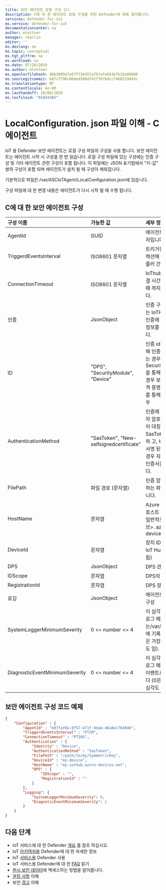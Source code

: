 ```yaml
---
title: 보안 에이전트 로컬 구성 (C)
description: C에 대 한 에이전트 로컬 구성을 위한 Defender에 대해 알아봅니다.
services: defender-for-iot
ms.service: defender-for-iot
documentationcenter: na
author: mlottner
manager: rkarlin
editor: ''
ms.devlang: na
ms.topic: conceptual
ms.tgt_pltfrm: na
ms.workload: na
ms.date: 07/26/2019
ms.author: mlottner
ms.openlocfilehash: 46b3009a7a57f726457a767afe501bfb28a06606
ms.sourcegitcommit: b87c7796c66ded500df42f707bdccf468519943c
ms.translationtype: MT
ms.contentlocale: ko-KR
ms.lasthandoff: 10/08/2020
ms.locfileid: "91843365"
---
```

# <a name="understanding-the-localconfigurationjson-file---c-agent"></a>LocalConfiguration. json 파일 이해 - C 에이전트

IoT 용 Defender 보안 에이전트는 로컬 구성 파일의 구성을 사용 합니다.
보안 에이전트는 에이전트 시작 시 구성을 한 번 읽습니다.
로컬 구성 파일에 있는 구성에는 인증 구성 및 기타 에이전트 관련 구성이 포함 됩니다.
이 파일에는 JSON 표기법에서 "키-값" 쌍의 구성이 포함 되며 에이전트가 설치 될 때 구성이 채워집니다.

기본적으로 파일은:/var/ASCIoTAgent/LocalConfiguration.json에 있습니다.

구성 파일에 대 한 변경 내용은 에이전트가 다시 시작 될 때 수행 됩니다.

## <a name="security-agent-configurations-for-c"></a>C에 대 한 보안 에이전트 구성

| 구성 이름 | 가능한 값 | 세부 정보 |
|:-----------|:---------------|:--------|
| AgentId | GUID | 에이전트 고유 식별자입니다. |
| TriggerdEventsInterval | ISO8601 문자열 | 트리거된 이벤트 컬렉션에 대 한 스케줄러 간격 |
| ConnectionTimeout | ISO8601 문자열 | IoThub에 대 한 연결 시간이 초과 될 때 까지의 기간입니다. |
| 인증 | JsonObject | 인증 구성. 이 개체는 IoTHub에 대 한 인증에 필요한 모든 정보를 포함 합니다. |
| ID | "DPS", "SecurityModule", "Device" | 인증 id-DPS를 통해 인증을 수행 하는 경우 DPS, SecurityModule을 통해 인증 되는 경우 보안 모듈 자격 증명 또는 장치를 통해 인증 된 경우 |
| AuthenticationMethod | "SasToken", "New-selfsignedcertificate" | 인증에 대 한 사용자 암호-사용 비밀이 대칭 키인 경우 SasToken을 선택 하 고, 비밀이 자체 서명 된 인증서 인 경우 자체 서명 된 인증서를 선택 합니다.  |
| FilePath | 파일 경로 (문자열) | 인증 암호를 포함 하는 파일의 경로입니다. |
| HostName | 문자열 | Azure IoT hub의 호스트 이름입니다. 일반적으로 <내 허브>. azure-devices.net |
| DeviceId | 문자열 | 장치 ID (Azure IoT Hub에 등록 됨) |
| DPS | JsonObject | DPS 관련 구성 |
| IDScope | 문자열 | DPS의 ID 범위 |
| RegistrationId | 문자열  | DPS 장치 등록 ID |
| 로깅 | JsonObject | 에이전트로 거 관련 구성 |
| SystemLoggerMinimumSeverity | 0 <= number <= 4 | 이 심각도가 같은 로그 메시지는/var/log/syslog에 기록 됩니다 (0은 가장 낮은 심각도 임). |
| DiagnosticEventMinimumSeverity | 0 <= number <= 4 | 이 심각도가 같은 로그 메시지는 진단 이벤트로 전송 됩니다 (0은 가장 낮은 심각도 임). |

## <a name="security-agent-configurations-code-example"></a>보안 에이전트 구성 코드 예제

```json
{
    "Configuration" : {
        "AgentId" : "b97faf0a-0f57-471f-9dab-46a8e1764946",
        "TriggerdEventsInterval" : "PT2M",
        "ConnectionTimeout" : "PT30S",
        "Authentication" : {
            "Identity" : "Device",
            "AuthenticationMethod" : "SasToken",
            "FilePath" : "/path/to/my/SymmetricKey",
            "DeviceId" : "my-device",
            "HostName" : "my-iothub.azure-devices.net",
            "DPS" : {
                "IDScope" : "",
                "RegistrationId" : ""
            }
        },
        "Logging": {
            "SystemLoggerMinimumSeverity": 0,
            "DiagnoticEventMinimumSeverity": 2
        }
    }
}
```

## <a name="next-steps"></a>다음 단계

- IoT 서비스에 대 한 Defender [개요](overview.md) 를 참조 하십시오.
- IoT [아키텍처용](architecture.md) Defender에 대 한 자세한 정보
- IoT [서비스용](quickstart-onboard-iot-hub.md) Defender 사용
- IoT 서비스용 Defender에 대 한 [FAQ](resources-frequently-asked-questions.md) 읽기
- [원시 보안 데이터](how-to-security-data-access.md)에 액세스하는 방법을 알아봅니다.
- [권장 사항](concept-recommendations.md) 이해
- 보안 [경고](concept-security-alerts.md) 이해
